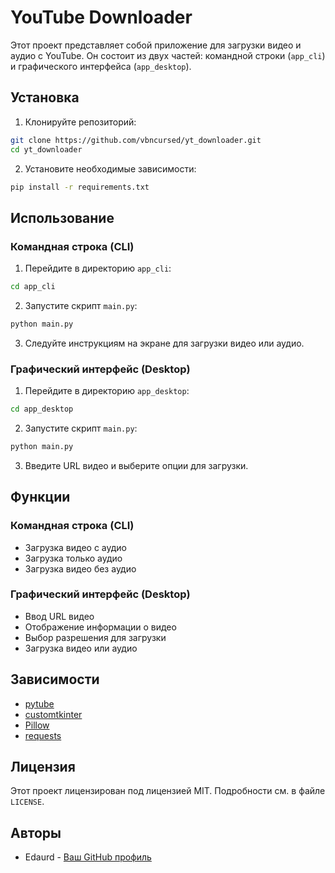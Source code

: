 # YouTube Downloader

Этот проект представляет собой приложение для загрузки видео и аудио с YouTube. Он состоит из двух частей: командной строки (`app_cli`) и графического интерфейса (`app_desktop`).

## Установка

1. Клонируйте репозиторий:
```sh
git clone https://github.com/vbncursed/yt_downloader.git
cd yt_downloader
```

2. Установите необходимые зависимости:
```sh
pip install -r requirements.txt
```

## Использование

### Командная строка (CLI)

1. Перейдите в директорию `app_cli`:
```sh
cd app_cli
```

2. Запустите скрипт `main.py`:
```sh
python main.py
```

3. Следуйте инструкциям на экране для загрузки видео или аудио.

### Графический интерфейс (Desktop)

1. Перейдите в директорию `app_desktop`:
```sh
cd app_desktop
```

2. Запустите скрипт `main.py`:
```sh
python main.py
```

3. Введите URL видео и выберите опции для загрузки.

## Функции

### Командная строка (CLI)

- Загрузка видео с аудио
- Загрузка только аудио
- Загрузка видео без аудио

### Графический интерфейс (Desktop)

- Ввод URL видео
- Отображение информации о видео
- Выбор разрешения для загрузки
- Загрузка видео или аудио

## Зависимости

- [pytube](https://pytube.io/)
- [customtkinter](https://github.com/TomSchimansky/CustomTkinter)
- [Pillow](https://python-pillow.org/)
- [requests](https://docs.python-requests.org/en/latest/)

## Лицензия

Этот проект лицензирован под лицензией MIT. Подробности см. в файле `LICENSE`.

## Авторы

- Edaurd - [Ваш GitHub профиль](https://github.com/vbncursed)
